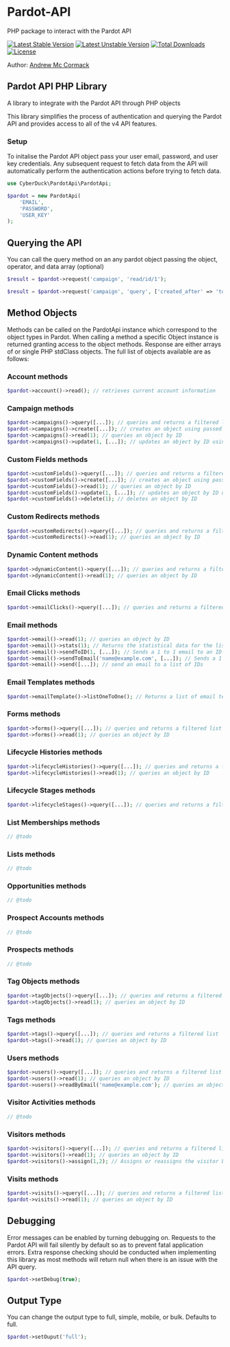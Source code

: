 # Pardot-API
PHP package to interact with the Pardot API

[![Latest Stable Version](https://poser.pugx.org/cyber-duck/pardot-api/v/stable)](https://packagist.org/packages/cyber-duck/pardot-api)
[![Latest Unstable Version](https://poser.pugx.org/cyber-duck/pardot-api/v/unstable)](https://packagist.org/packages/cyber-duck/pardot-api)
[![Total Downloads](https://poser.pugx.org/cyber-duck/pardot-api/downloads)](https://packagist.org/packages/cyber-duck/pardot-api)
[![License](https://poser.pugx.org/cyber-duck/pardot-api/license)](https://packagist.org/packages/cyber-duck/pardot-api)

Author: [Andrew Mc Cormack](https://github.com/Andrew-Mc-Cormack)

## Pardot API PHP Library

A library to integrate with the Pardot API through PHP objects

This library simplifies the process of authentication and querying the Pardot API and provides access to all of the v4 API features.

### Setup

To initalise the Pardot API object pass your user email, password, and user key credentials.
Any subsequent request to fetch data from the API will automatically perform the authentication actions before trying to fetch data.

```php
use CyberDuck\PardotApi\PardotApi;

$pardot = new PardotApi(
    'EMAIL',
    'PASSWORD',
    'USER_KEY'
);
```

## Querying the API

You can call the query method on an any pardot object passing the object, operator, and data array (optional)

```php
$result = $pardot->request('campaign', 'read/id/1');

$result = $pardot->request('campaign', 'query', ['created_after' => 'today']);
```

## Method Objects

Methods can be called on the PardotApi instance which correspond to the object types in Pardot. 
When calling a method a specific Object instance is returned granting access to the object methods.
Response are either arrays of or single PHP stdClass objects.
The full list of objects available are as follows:

### Account methods

```php
$pardot->account()->read(); // retrieves current account information
```

### Campaign methods

```php
$pardot->campaigns()->query([...]); // queries and returns a filtered list
$pardot->campaigns()->create([...]); // creates an object using passed array data
$pardot->campaigns()->read(1); // queries an object by ID
$pardot->campaigns()->update(1, [...]); // updates an object by ID using passed array data 
```

### Custom Fields methods

```php
$pardot->customFields()->query([...]); // queries and returns a filtered list
$pardot->customFields()->create([...]); // creates an object using passed array data
$pardot->customFields()->read(1); // queries an object by ID
$pardot->customFields()->update(1, [...]); // updates an object by ID using passed array data 
$pardot->customFields()->delete(1); // deletes an object by ID
```

### Custom Redirects methods

```php
$pardot->customRedirects()->query([...]); // queries and returns a filtered list
$pardot->customRedirects()->read(1); // queries an object by ID
```

### Dynamic Content methods

```php
$pardot->dynamicContent()->query([...]); // queries and returns a filtered list
$pardot->dynamicContent()->read(1); // queries an object by ID
```

### Email Clicks methods

```php
$pardot->emailClicks()->query([...]); // queries and returns a filtered list
```

### Email methods

```php
$pardot->email()->read(1); // queries an object by ID
$pardot->email()->stats(1); // Returns the statistical data for the list email 
$pardot->email()->sendToID(1, [...]); // Sends a 1 to 1 email to an ID using an array of email config / data
$pardot->email()->sendToEmail('name@example.com', [...]); // Sends a 1 to 1 email to a email address an array of email config / data
$pardot->email()->send([...]); // send an email to a list of IDs
```

### Email Templates methods

```php
$pardot->emailTemplate()->listOneToOne(); // Returns a list of email templates used in 1 to 1 emails
```

### Forms methods

```php
$pardot->forms()->query([...]); // queries and returns a filtered list
$pardot->forms()->read(1); // queries an object by ID
```

### Lifecycle Histories methods

```php
$pardot->lifecycleHistories()->query([...]); // queries and returns a filtered list
$pardot->lifecycleHistories()->read(1); // queries an object by ID
```

### Lifecycle Stages methods

```php
$pardot->lifecycleStages()->query([...]); // queries and returns a filtered list
```

### List Memberships methods

```php
// @todo
```

### Lists methods

```php
// @todo
```

### Opportunities methods

```php
// @todo
```

### Prospect Accounts methods

```php
// @todo
```

### Prospects methods

```php
// @todo
```

### Tag Objects methods

```php
$pardot->tagObjects()->query([...]); // queries and returns a filtered list
$pardot->tagObjects()->read(1); // queries an object by ID
```

### Tags methods

```php
$pardot->tags()->query([...]); // queries and returns a filtered list
$pardot->tags()->read(1); // queries an object by ID
```

### Users methods

```php
$pardot->users()->query([...]); // queries and returns a filtered list
$pardot->users()->read(1); // queries an object by ID
$pardot->users()->readByEmail('name@example.com'); // queries an object by email
```

### Visitor Activities methods

```php
// @todo
```

### Visitors methods

```php
$pardot->visitors()->query([...]); // queries and returns a filtered list
$pardot->visitors()->read(1); // queries an object by ID
$pardot->visitors()->assign(1,2); // Assigns or reassigns the visitor by ID to a prospect ID.
```

### Visits methods

```php
$pardot->visits()->query([...]); // queries and returns a filtered list
$pardot->visits()->read(1); // queries an object by ID
```

## Debugging

Error messages can be enabled by turning debugging on. Requests to the Pardot API will fail silently by default so as to prevent
fatal application errors. Extra response checking should be conducted when implementing this library as most methods will return
null when there is an issue with the API query.

```php
$pardot->setDebug(true);
```

## Output Type

You can change the output type to full, simple, mobile, or bulk. Defaults to full.

```php
$pardot->setOuput('full');
```

